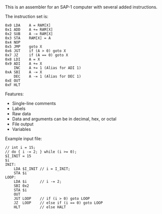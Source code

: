 This is an assembler for an SAP-1 computer with several added instructions.

The instruction set is:

	0x0 LDA    A = RAM[X]
	0x1 ADD    A += RAM[X]
	0x2 SUB    A -= RAM[X]
	0x3 STA    RAM[X] = A
	0x4 NOP
	0x5 JMP    goto X
	0x6 JGT    if (A > 0) goto X
	0x7 JZ     if (A == 0) goto X
	0x8 LDI    A = X
	0x9 ADI    A += X
	    INC    A += 1 (Alias for ADI 1)
	0xA SBI    A -= X
	    DEC    A -= 1 (Alias for DEC 1)
	0xE OUT
	0xF HLT

Features:
* Single-line comments
* Labels
* Raw data
* Data and arguments can be in decimal, hex, or octal
* File output
* Variables

Example input file:

	// int i = 15;
	// do { i -= 2; } while (i >= 0);
	$I_INIT = 15
	$i
	INIT:
		LDA $I_INIT // i = I_INIT;
		STA $i
	LOOP:
		LDA $i      // i -= 2;
		SBI 0x2
		STA $i
		OUT
		JGT LOOP    // if (i > 0) goto LOOP
		JZ  LOOP    // else if (i == 0) goto LOOP
		HLT         // else HALT

